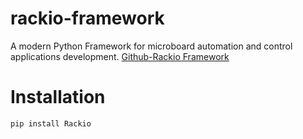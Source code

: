 # rackio-framework
A modern Python Framework for microboard automation and control applications development.
[Github-Rackio Framework](https://github.com/rack-io/rackio-framework)

# Installation

```
pip install Rackio
```


